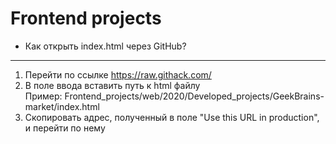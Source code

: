 # Frontend projects
* Как открыть index.html через GitHub?
***
1. Перейти по ссылке https://raw.githack.com/
2. В поле ввода вставить путь к html файлу  
Пример: Frontend_projects/web/2020/Developed_projects/GeekBrains-market/index.html
3. Скопировать адрес, полученный в поле "Use this URL in production", и перейти по нему
